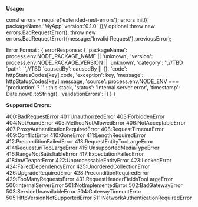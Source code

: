 **Usage:**

  const errors = require('extended-rest-errors');
  errors.init({
    packageName:'MyApp'
    version:'0.1.0'
  })// optional
  throw new errors.BadRequestError();
  throw new errors.BadRequestError({message:'Invalid Request'},previousError);
  
  
Error Format :
    { 
      errorResponse: {
        'packageName': process.env.NODE_PACKAGE_NAME || 'unknown',
        'version': process.env.NODE_PACKAGE_VERSION || 'unknown',
        'category': '',//TBD
        'path': '',//TBD
        'causedBy': causedBy || {},
        'code': httpStatusCodes[key].code,
        'exception': key,
        'message': httpStatusCodes[key].message,
        'source': process.env.NODE_ENV === 'production' ? '' : this.stack,
        'status': 'Internal server error',
        'timestamp': Date.now().toString(),
        'validationErrors': []
      }
    }

**Supported Errors:**

  400:BadRequestError
  401:UnauthorizedError
  403:ForbiddenError
  404:NotFoundError
  405:MethodNotAllowedError
  406:NotAcceptableError
  407:ProxyAuthenticationRequiredError
  408:RequestTimeoutError
  409:ConflictError
  410:GoneError
  411:LengthRequiredError
  412:PreconditionFailedError
  413:RequestEntityTooLargeError
  414:RequesturiTooLargeError
  415:UnsupportedMediaTypeError
  416:RangeNotSatisfiableError
  417:ExpectationFailedError
  418:ImATeapotError
  422:UnprocessableEntityError
  423:LockedError
  424:FailedDependencyError
  425:UnorderedCollectionError
  426:UpgradeRequiredError
  428:PreconditionRequiredError
  429:TooManyRequestsError
  431:RequestHeaderFieldsTooLargeError
  500:InternalServerError
  501:NotImplementedError
  502:BadGatewayError
  503:ServiceUnavailableError
  504:GatewayTimeoutError
  505:HttpVersionNotSupportedError
  511:NetworkAuthenticationRequiredError

